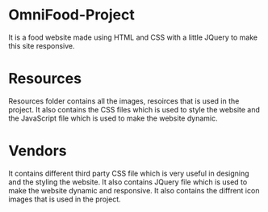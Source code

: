 # OmniFood-Project
It is a food website made using HTML and CSS with a little JQuery  to make this site responsive.

# Resources
Resources folder contains all the images, resoirces that is used in the project. It also contains the CSS files which is used to style the website and the JavaScript file which is used to make the website dynamic.

# Vendors 
It contains different third party CSS file which is very useful in designing and the styling the website. It also contains JQuery file which is used to make the website dynamic and responsive. It also contains the diffrent icon images that is used in the project.
